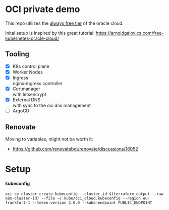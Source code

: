 # OCI private demo

This repo utilizes the [always free tier](https://blogs.oracle.com/cloud-infrastructure/post/oracle-builds-out-their-portfolio-of-oracle-cloud-infrastructure-always-free-services) of the oracle cloud.

Inital setup is inspired by this great tutorial: https://arnoldgalovics.com/free-kubernetes-oracle-cloud/

## Tooling
- [x] K8s control plane
- [x] Worker Nodes
- [x] Ingress  
  nginx-ingress controller
- [x] Certmanager  
  with letsencrypt
- [x] External DNS  
  with sync to the oci dns management
- [ ] ArgoCD

## Renovate
Moving to variables, might not be worth it:
* https://github.com/renovatebot/renovate/discussions/16052

# Setup
#### kubeconfig

```
oci ce cluster create-kubeconfig --cluster-id $(terraform output --raw k8s-cluster-id) --file ~/.kube/oci_cloud.kubeconfig --region eu-frankfurt-1 --token-version 2.0.0 --kube-endpoint PUBLIC_ENDPOINT
```


